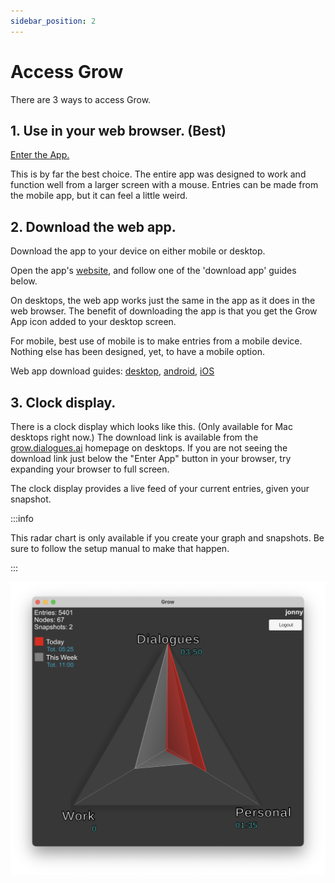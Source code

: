 ```yaml
---
sidebar_position: 2
---
```


# Access Grow

There are 3 ways to access Grow.


## 1. Use in your web browser. (Best)

[Enter the App.](https://grow-e9db5.web.app/)

This is by far the best choice. The entire app was designed to work and function well from a larger screen with a mouse. Entries can be made from the mobile app, but it can feel a little weird.


## 2. Download the web app.

Download the app to your device on either mobile or desktop.

Open the app's [website](https://grow-e9db5.web.app/), and follow one of the 'download app' guides below.

On desktops, the web app works just the same in the app as it does in the web browser. The benefit of downloading the app is that you get the Grow App icon added to your desktop screen.

For mobile, best use of mobile is to make entries from a mobile device. Nothing else has been designed, yet, to have a mobile option.

Web app download guides: [desktop](https://support.google.com/chrome/answer/9658361?hl=en&co=GENIE.Platform%3DDesktop&oco=1#zippy=%2Cuninstall-from-a-chromebook%2Cuninstall-from-a-windows-mac-or-linux-computer), [android](https://support.google.com/chrome/answer/9658361?hl=en&co=GENIE.Platform%3DDesktop&oco=1#zippy=%2Cuninstall-from-a-chromebook%2Cuninstall-from-a-windows-mac-or-linux-computer), [iOS](https://www.wikihow.com/Install-Web-Apps-on-iPhone-or-iPad)


## 3. Clock display.

There is a clock display which looks like this. (Only available for Mac desktops right now.) The download link is available from the [grow.dialogues.ai](https://grow.dialogues.ai/) homepage on desktops. If you are not seeing the download link just below the "Enter App" button in your browser, try expanding your browser to full screen.

The clock display provides a live feed of your current entries, given your snapshot.

:::info

This radar chart is only available if you create your graph and snapshots. Be sure to follow the setup manual to make that happen.

:::

![/grow-docs/img/unity_clock/unity_app](/img/unity_clock/unity_app.png)